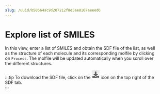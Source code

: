 ```yaml
---
slug: /uuid/b50564ac9d207212f8e5ae8167aeeed6
---
```


# Explore list of SMILES

In this view, enter a list of SMILES and obtain the SDF file of the list, as well as the structure of each molecule and its corresponding molfile by clicking on `Process`. The molfile will be updated automatically when you scroll over the different structures. 


:::tip
To download the SDF file, click on the ![download](download.png) icon on the top right of the SDF tab.  
:::